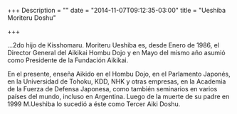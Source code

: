 +++
Description = ""
date = "2014-11-07T09:12:35-03:00"
title = "Ueshiba Moriteru Doshu"

+++

...2do hijo de Kisshomaru. Moriteru Ueshiba es, desde Enero de 1986,  el
Director General del Aikikai Hombu Dojo y en Mayo del mismo año asumió como
Presidente de la Fundación Aikikai.

En el presente, enseña Aikido en el Hombu Dojo, en el Parlamento Japonés, en la
Universidad de Tohoku, KDD, NHK y otras empresas, en la Academia de la Fuerza
de Defensa Japonesa, como también seminarios en varios países del mundo,
incluso en Argentina. Luego de la muerte de su padre en 1999 M.Ueshiba lo
sucedió a éste como Tercer Aiki Doshu.
